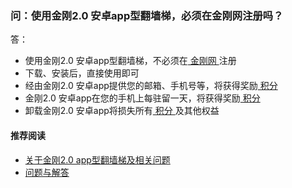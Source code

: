 ### 问：使用金刚2.0 安卓app型翻墙梯，必须在金刚网注册吗？
答：
- 使用金刚2.0 安卓app型翻墙梯，不必须在[ 金刚网 ](https://a2zitpro.github.io/web/金刚中文网)注册
- 下载、安装后，直接使用即可
- 经由金刚2.0 安卓app提供您的邮箱、手机号等，将获得奖励[ 积分 ](https://a2zitpro.github.io/web/积分)
- 金刚2.0 安卓app在您的手机上每驻留一天，将获得奖励[ 积分 ](https://a2zitpro.github.io/web/积分)
- 卸载金刚2.0 安卓app将损失所有[ 积分 ](https://a2zitpro.github.io/web/积分)及其他权益

#### 推荐阅读
- [关于金刚2.0 app型翻墙梯及相关问题](https://a2zitpro.github.io/web/列表-关于金刚2.0app型翻墙梯及相关问题)
- [问题与解答](https://a2zitpro.github.io/web/列表-问题与解答)
